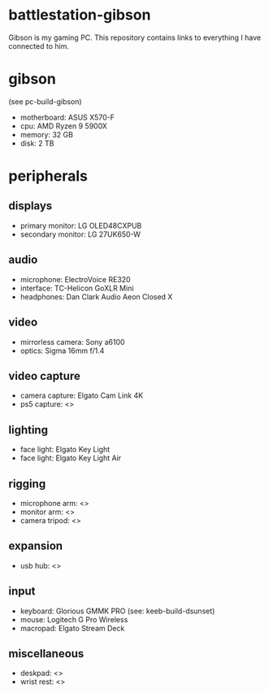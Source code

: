 # battlestation-gibson
Gibson is my gaming PC. This repository contains links to everything I have connected to him.

# gibson
(see pc-build-gibson)
- motherboard: ASUS X570-F
- cpu: AMD Ryzen 9 5900X
- memory: 32 GB
- disk: 2 TB


# peripherals

## displays
- primary monitor: LG OLED48CXPUB
- secondary monitor: LG 27UK650-W

## audio
- microphone: ElectroVoice RE320
- interface: TC-Helicon GoXLR Mini
- headphones: Dan Clark Audio Aeon Closed X

## video
- mirrorless camera: Sony a6100
- optics: Sigma 16mm f/1.4

## video capture
- camera capture: Elgato Cam Link 4K
- ps5 capture: <>

## lighting
- face light: Elgato Key Light
- face light: Elgato Key Light Air

## rigging
- microphone arm: <>
- monitor arm: <>
- camera tripod: <>

## expansion
- usb hub: <>

## input
- keyboard: Glorious GMMK PRO (see: keeb-build-dsunset)
- mouse: Logitech G Pro Wireless
- macropad: Elgato Stream Deck

## miscellaneous
- deskpad: <>
- wrist rest: <>
